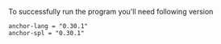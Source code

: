 To successfully run the program you'll need following version
```
anchor-lang = "0.30.1"
anchor-spl = "0.30.1"
```
